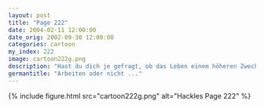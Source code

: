 ```yaml
---
layout: post
title: "Page 222"
date: 2004-02-11 12:00:00
date_orig: 2002-09-30 12:00:00
categories: cartoon
my_index: 222
image: cartoon222g.png
description: "Hast du dich je gefragt, ob das Leben einem höheren Zweck als unseren Jobs dient? Wie können wir Erfüllung erlangen, wenn wir die meiste Zeit in Kästen verbringen Yeah Unfall! Ich habe grade gehört, dass BitCo einige von uns feuern wird! Wir verlieren unsere Jobs Warte - ich will meinen Job nicht verlieren Ist es draußen immer so heiß?   stöhn keuch Ich mag meine Box Preston Hazel Katrina Vittles"
germantitle: "Arbeiten oder nicht ..."
---
```


{% include figure.html src="cartoon222g.png" alt="Hackles Page 222"  %}
